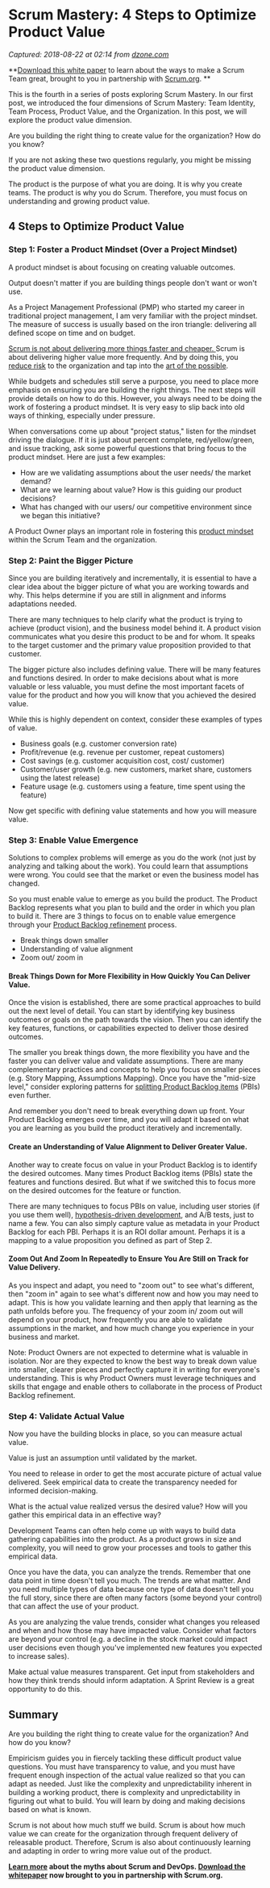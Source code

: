 # Scrum Mastery: 4 Steps to Optimize Product Value

_Captured: 2018-08-22 at 02:14 from [dzone.com](https://dzone.com/articles/scrum-mastery-4-steps-to-optimize-product-value?edition=385398&utm_source=Zone%20Newsletter&utm_medium=email&utm_campaign=agile%202018-08-21)_

**[Download this white paper](https://dzone.com/go?i=283441&u=https%3A%2F%2Fwww.scrum.org%2Fresources%2Fcharacteristics-great-scrum-team-0%3Futm_source%3DDZone%26utm_medium%3DArticle%26utm_campaign%3Dcharacteristics-whitepaper%2520) to learn about the ways to make a Scrum Team great, brought to you in partnership with [Scrum.org](https://dzone.com/go?i=283441&u=https%3A%2F%2Fwww.scrum.org%2FAbout%2FAll-Articles%2FarticleType%2FArticleView%2FarticleId%2F1029%2FCharacteristics-of-a-Great-Scrum-Team%3Futm_source%3DDZone%26utm_medium%3DArticle%26utm_campaign%3DGreatScrumTeam). **

This is the fourth in a series of posts exploring Scrum Mastery. In our first post, we introduced the four dimensions of Scrum Mastery: Team Identity, Team Process, Product Value, and the Organization. In this post, we will explore the product value dimension.

Are you building the right thing to create value for the organization? How do you know?

If you are not asking these two questions regularly, you might be missing the product value dimension.

The product is the purpose of what you are doing. It is why you create teams. The product is why you do Scrum. Therefore, you must focus on understanding and growing product value.

## 4 Steps to Optimize Product Value

### Step 1: Foster a Product Mindset (Over a Project Mindset)

A product mindset is about focusing on creating valuable outcomes.

Output doesn't matter if you are building things people don't want or won't use.

As a Project Management Professional (PMP) who started my career in traditional project management, I am very familiar with the project mindset. The measure of success is usually based on the iron triangle: delivering all defined scope on time and on budget.

[Scrum is not about delivering more things faster and cheaper. ](https://www.agilesocks.com/scrum-projects-faster-cheaper/)Scrum is about delivering higher value more frequently. And by doing this, you [reduce risk](https://www.scrum.org/resources/blog/managing-risk) to the organization and tap into the [art of the possible](https://www.agilesocks.com/scrum-luck-open-to-possibilities/).

While budgets and schedules still serve a purpose, you need to place more emphasis on ensuring you are building the right things. The next steps will provide details on how to do this. However, you always need to be doing the work of fostering a product mindset. It is very easy to slip back into old ways of thinking, especially under pressure.

When conversations come up about "project status," listen for the mindset driving the dialogue. If it is just about percent complete, red/yellow/green, and issue tracking, ask some powerful questions that bring focus to the product mindset. Here are just a few examples:

  * How are we validating assumptions about the user needs/ the market demand?
  * What are we learning about value? How is this guiding our product decisions?
  * What has changed with our users/ our competitive environment since we began this initiative?

A Product Owner plays an important role in fostering this [product mindset](https://www.scrum.org/resources/project-vs-product-mindset) within the Scrum Team and the organization.

### Step 2: Paint the Bigger Picture

Since you are building iteratively and incrementally, it is essential to have a clear idea about the bigger picture of what you are working towards and why. This helps determine if you are still in alignment and informs adaptations needed.

There are many techniques to help clarify what the product is trying to achieve (product vision), and the business model behind it. A product vision communicates what you desire this product to be and for whom. It speaks to the target customer and the primary value proposition provided to that customer.

The bigger picture also includes defining value. There will be many features and functions desired. In order to make decisions about what is more valuable or less valuable, you must define the most important facets of value for the product and how you will know that you achieved the desired value.

While this is highly dependent on context, consider these examples of types of value.

  * Business goals (e.g. customer conversion rate)
  * Profit/revenue (e.g. revenue per customer, repeat customers)
  * Cost savings (e.g. customer acquisition cost, cost/ customer)
  * Customer/user growth (e.g. new customers, market share, customers using the latest release)
  * Feature usage (e.g. customers using a feature, time spent using the feature)

Now get specific with defining value statements and how you will measure value.

### Step 3: Enable Value Emergence

Solutions to complex problems will emerge as you do the work (not just by analyzing and talking about the work). You could learn that assumptions were wrong. You could see that the market or even the business model has changed.

So you must enable value to emerge as you build the product. The Product Backlog represents what you plan to build and the order in which you plan to build it. There are 3 things to focus on to enable value emergence through your [Product Backlog refinement](https://www.agilesocks.com/product-backlog-refinement/) process.

  * Break things down smaller
  * Understanding of value alignment
  * Zoom out/ zoom in

#### **Break Things Down for More Flexibility in How Quickly You Can Deliver Value.**

Once the vision is established, there are some practical approaches to build out the next level of detail. You can start by identifying key business outcomes or goals on the path towards the vision. Then you can identify the key features, functions, or capabilities expected to deliver those desired outcomes.

The smaller you break things down, the more flexibility you have and the faster you can deliver value and validate assumptions. There are many complementary practices and concepts to help you focus on smaller pieces (e.g. Story Mapping, Assumptions Mapping). Once you have the "mid-size level," consider exploring patterns for [splitting Product Backlog items](https://agileforall.com/patterns-for-splitting-user-stories/) (PBIs) even further.

And remember you don't need to break everything down up front. Your Product Backlog emerges over time, and you will adapt it based on what you are learning as you build the product iteratively and incrementally.

#### **Create an Understanding of Value Alignment to Deliver Greater Value.**

Another way to create focus on value in your Product Backlog is to identify the desired outcomes. Many times Product Backlog items (PBIs) state the features and functions desired. But what if we switched this to focus more on the desired outcomes for the feature or function.

There are many techniques to focus PBIs on value, including user stories (if you use them well), [hypothesis-driven development](https://www.scrum.org/resources/blog/scrum-and-hypothesis-driven-development), and A/B tests, just to name a few. You can also simply capture value as metadata in your Product Backlog for each PBI. Perhaps it is an ROI dollar amount. Perhaps it is a mapping to a value proposition you defined as part of Step 2.

#### **Zoom Out And Zoom In Repeatedly to Ensure You Are Still on Track for Value Delivery.**

As you inspect and adapt, you need to "zoom out" to see what's different, then "zoom in" again to see what's different now and how you may need to adapt. This is how you validate learning and then apply that learning as the path unfolds before you. The frequency of your zoom in/ zoom out will depend on your product, how frequently you are able to validate assumptions in the market, and how much change you experience in your business and market.

Note: Product Owners are not expected to determine what is valuable in isolation. Nor are they expected to know the best way to break down value into smaller, clearer pieces and perfectly capture it in writing for everyone's understanding. This is why Product Owners must leverage techniques and skills that engage and enable others to collaborate in the process of Product Backlog refinement.

### Step 4: Validate Actual Value

Now you have the building blocks in place, so you can measure actual value.

Value is just an assumption until validated by the market.

You need to release in order to get the most accurate picture of actual value delivered. Seek empirical data to create the transparency needed for informed decision-making.

What is the actual value realized versus the desired value? How will you gather this empirical data in an effective way?

Development Teams can often help come up with ways to build data gathering capabilities into the product. As a product grows in size and complexity, you will need to grow your processes and tools to gather this empirical data.

Once you have the data, you can analyze the trends. Remember that one data point in time doesn't tell you much. The trends are what matter. And you need multiple types of data because one type of data doesn't tell you the full story, since there are often many factors (some beyond your control) that can affect the use of your product.

As you are analyzing the value trends, consider what changes you released and when and how those may have impacted value. Consider what factors are beyond your control (e.g. a decline in the stock market could impact user decisions even though you've implemented new features you expected to increase sales).

Make actual value measures transparent. Get input from stakeholders and how they think trends should inform adaptation. A Sprint Review is a great opportunity to do this.

## Summary

Are you building the right thing to create value for the organization? And how do you know?

Empiricism guides you in fiercely tackling these difficult product value questions. You must have transparency to value, and you must have frequent enough inspection of the actual value realized so that you can adapt as needed. Just like the complexity and unpredictability inherent in building a working product, there is complexity and unpredictability in figuring out what to build. You will learn by doing and making decisions based on what is known.

Scrum is not about how much stuff we build. Scrum is about how much value we can create for the organization through frequent delivery of releasable product. Therefore, Scrum is also about continuously learning and adapting in order to wring more value out of the product.

**[Learn more](https://dzone.com/go?i=259322&u=https%3A%2F%2Fwww.scrum.org%2Fresources%2Fconvergence-scrum-and-devops%3Futm_source%3Ddzone%26utm_medium%3Ddevops) about the myths about Scrum and DevOps. [Download the whitepaper](https://dzone.com/go?i=259322&u=https%3A%2F%2Fwww.scrum.org%2Fresources%2Fconvergence-scrum-and-devops%3Futm_source%3Ddzone%26utm_medium%3Ddevops) now brought to you in partnership with Scrum.org.**
